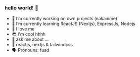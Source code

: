 ### hello world! 👋 
 
- 🔭 I’m currently working on own projects (nakanime) 
- 🌱 I’m currently learning ReactJS (Nextjs), ExpressJs, Nodejs 
- 🙌 I love me 
- 😎 I'm cool hhhh 
- 💬 ask me about ... 
- 💯 reactjs, nextjs & tailwindcss
- 🗣 Pronouns: fuad
<!--  
**fsholehan/fsholehan** is a ✨ _special_ ✨ repository because its `README.md` (this file) appears on your GitHub profile.

Here are some ideas to get you started:

- 🔭 I’m currently working on own projects
- 🌱 I’m currently learning ReactJS
- 👯 I’m looking to collaborate on ...
- 🤔 I’m looking for help with ...
- 💬 Ask me about ...
- 📫 How to reach me: ...
- 😄 Pronouns: ...
- ⚡ Fun fact: ...
-->
